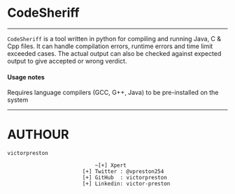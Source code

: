 # CodeSheriff

---
`CodeSheriff` is a tool written in python for compiling and running Java, C &amp; Cpp files. 
It can handle compilation errors, runtime errors and time limit exceeded cases.
The actual output can also be checked against expected output to give accepted or wrong verdict.


#### Usage notes

Requires language compilers (GCC, G++, Java) to be pre-installed on the system



---
AUTHOUR
=======
`victorpreston`	
			
   
     							~[+] Xpert
							[+] Twitter : @vpreston254
							[+] GitHub  : victorpreston
							[+] Linkedin: victor-preston
	
